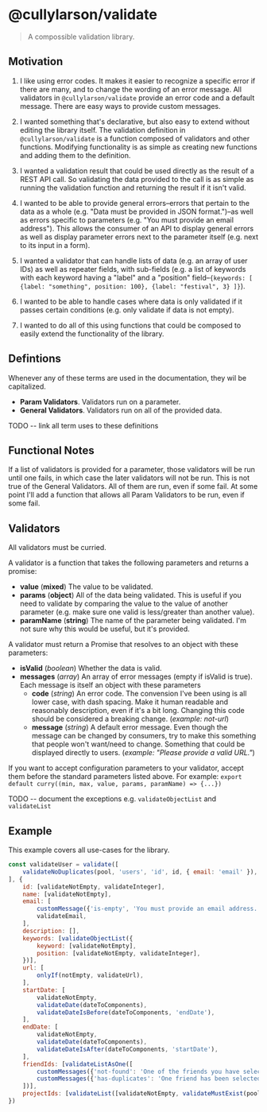 # @cullylarson/validate

> A compossible validation library.

## Motivation

1. I like using error codes. It makes it easier to recognize a specific error if there are many, and to change the wording of an error message. All validators in `@cullylarson/validate` provide an error code and a default message. There are easy ways to provide custom messages.

1. I wanted something that's declarative, but also easy to extend without editing the library itself. The validation definition in `@cullylarson/validate` is a function composed of validators and other functions. Modifying functionality is as simple as creating new functions and adding them to the definition.

1. I wanted a validation result that could be used directly as the result of a REST API call. So validating the data provided to the call is as simple as running the validation function and returning the result if it isn't valid.

1. I wanted to be able to provide general errors–errors that pertain to the data as a whole (e.g. "Data must be provided in JSON format.")–as well as errors specific to parameters (e.g. "You must provide an email address"). This allows the consumer of an API to display general errors as well as display parameter errors next to the parameter itself (e.g. next to its input in a form).

1. I wanted a validator that can handle lists of data (e.g. an array of user IDs) as well as repeater fields, with sub-fields (e.g. a list of keywords with each keyword having a "label" and a "position" field–`{keywords: [ {label: "something", position: 100}, {label: "festival", 3} ]}`).

1. I wanted to be able to handle cases where data is only validated if it passes certain conditions (e.g. only validate if data is not empty).

1. I wanted to do all of this using functions that could be composed to easily extend the functionality of the library.

## Defintions

Whenever any of these terms are used in the documentation, they wil be capitalized.

- **Param Validators**. Validators run on a parameter.
- **General Validators**. Validators run on all of the provided data.

TODO -- link all term uses to these definitions

## Functional Notes

If a list of validators is provided for a parameter, those validators will be run until one fails, in which case the later validators will not be run. This is not true of the General Validators. All of them are run, even if some fail. At some point I'll add a function that allows all Param Validators to be run, even if some fail.

## Validators

All validators must be curried.

A validator is a function that takes the following parameters and returns a promise:

- **value** (__mixed__) The value to be validated.
- **params** (__object__) All of the data being validated. This is useful if you need to validate by comparing the value to the value of another parameter (e.g. make sure one valid is less/greater than another value).
- **paramName** (__string__) The name of the parameter being validated. I'm not sure why this would be useful, but it's provided.

A validator must return a Promise that resolves to an object with these parameters:

- **isValid** (_boolean_) Whether the data is valid.
- **messages** (_array_) An array of error messages (empty if isValid is true). Each message is itself an object with these parameters
    - **code** (_string_) An error code. The convension I've been using is all lower case, with dash spacing. Make it human readable and reasonably description, even if it's a bit long. Changing this code should be considered a breaking change. (_example: not-url_)
    - **message** (_string_) A default error message. Even though the message can be changed by consumers, try to make this something that people won't want/need to change. Something that could be displayed directly to users. (_example: "Please provide a valid URL."_)

If you want to accept configuration parameters to your validator, accept them before the standard parameters listed above. For example: `export default curry((min, max, value, params, paramName) => {...})`

TODO -- document the exceptions e.g. `validateObjectList` and `validateList`

## Example

This example covers all use-cases for the library.

```js
const validateUser = validate([
    validateNoDuplicates(pool, 'users', 'id', id, { email: 'email' }),
], {
    id: [validateNotEmpty, validateInteger],
    name: [validateNotEmpty],
    email: [
        customMessage({'is-empty', 'You must provide an email address.'}, validateNotEmpty),
        validateEmail,
    ],
    description: [],
    keywords: [validateObjectList({
        keyword: [validateNotEmpty],
        position: [validateNotEmpty, validateInteger],
    })],
    url: [
        onlyIf(notEmpty, validateUrl),
    ],
    startDate: [
        validateNotEmpty,
        validateDate(dateToComponents),
        validateDateIsBefore(dateToComponents, 'endDate'),
    ],
    endDate: [
        validateNotEmpty,
        validateDate(dateToComponents),
        validateDateIsAfter(dateToComponents, 'startDate'),
    ],
    friendIds: [validateListAsOne([
        customMessages({'not-found': 'One of the friends you have selected could not be found.'}, validateMustExist(pool, 'friends', 'id')),
        customMessages({'has-duplicates': 'One friend has been selected twice.'}, validateNoListDuplicates),
    ])],
    projectIds: [validateList([validateNotEmpty, validateMustExist(pool, 'projects', 'id')])],
})
```
